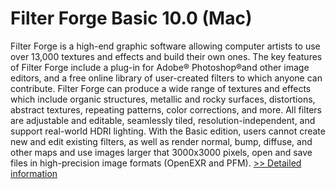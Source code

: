 # Filter Forge Basic 10.0 (Mac)
Filter Forge is a high-end graphic software allowing computer artists to use over 13,000 textures and effects and build their own ones. The key features of Filter Forge include a plug-in for Adobe® Photoshop®and other image editors, and a free online library of user-created filters to which anyone can contribute. Filter Forge can produce a wide range of textures and effects which include organic structures, metallic and rocky surfaces, distortions, abstract textures, repeating patterns, color corrections, and more. All filters are adjustable and editable, seamlessly tiled, resolution-independent, and support real-world HDRI lighting. With the Basic edition, users cannot create new and edit existing filters, as well as render normal, bump, diffuse, and other maps and use images larger that 3000x3000 pixels, open and save files in high-precision image formats (OpenEXR and PFM).
[>> Detailed information](https://secure.shareit.com/shareit/product.html?productid=300987621&affiliateid=200057808)